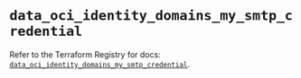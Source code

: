 # `data_oci_identity_domains_my_smtp_credential`

Refer to the Terraform Registry for docs: [`data_oci_identity_domains_my_smtp_credential`](https://registry.terraform.io/providers/oracle/oci/7.19.0/docs/data-sources/identity_domains_my_smtp_credential).
